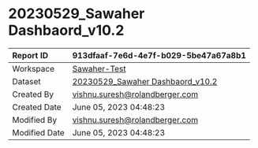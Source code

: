 



# 20230529_Sawaher Dashbaord_v10.2

|Report ID|913dfaaf-7e6d-4e7f-b029-5be47a67a8b1|
| :--- | :--- |
|Workspace|[Sawaher-Test](../Workspaces/Sawaher-Test.md)|
|Dataset|[20230529_Sawaher Dashbaord_v10.2](../Datasets/20230529_Sawaher-Dashbaord_v10.2.md)|
|Created By|vishnu.suresh@rolandberger.com|
|Created Date|June 05, 2023 04:48:23|
|Modified By|vishnu.suresh@rolandberger.com|
|Modified Date|June 05, 2023 04:48:23|
